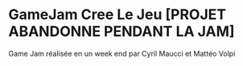 # GameJam Cree Le Jeu [PROJET ABANDONNE PENDANT LA JAM]

Game Jam réalisée en un week end par Cyril Maucci et Mattéo Volpi

